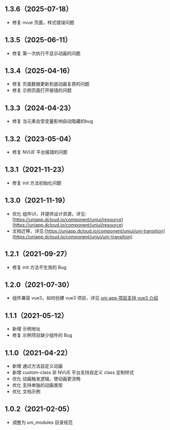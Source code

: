 ## 1.3.6（2025-07-18）
- 修复 nvue 页面，样式错误问题
## 1.3.5（2025-06-11）
- 修复 第一次执行不显示动画的问题
## 1.3.4（2025-04-16）
- 修复 页面数据更新到底动画复原的问题
- 修复 示例页面打开报错的问题
## 1.3.3（2024-04-23）
- 修复 当元素会受变量影响自动隐藏的bug
## 1.3.2（2023-05-04）
- 修复 NVUE 平台报错的问题
## 1.3.1（2021-11-23）
- 修复 init 方法初始化问题
## 1.3.0（2021-11-19）
- 优化 组件UI，并提供设计资源，详见:[https://uniapp.dcloud.io/component/uniui/resource](https://uniapp.dcloud.io/component/uniui/resource)
- 文档迁移，详见:[https://uniapp.dcloud.io/component/uniui/uni-transition](https://uniapp.dcloud.io/component/uniui/uni-transition)
## 1.2.1（2021-09-27）
- 修复 init 方法不生效的 Bug
## 1.2.0（2021-07-30）
- 组件兼容 vue3，如何创建 vue3 项目，详见 [uni-app 项目支持 vue3 介绍](https://ask.dcloud.net.cn/article/37834)
## 1.1.1（2021-05-12）
- 新增 示例地址
- 修复 示例项目缺少组件的 Bug
## 1.1.0（2021-04-22）
- 新增 通过方法自定义动画
- 新增 custom-class 非 NVUE 平台支持自定义 class 定制样式
- 优化 动画触发逻辑，使动画更流畅
- 优化 支持单独的动画类型
- 优化 文档示例
## 1.0.2（2021-02-05）
- 调整为 uni_modules 目录规范
